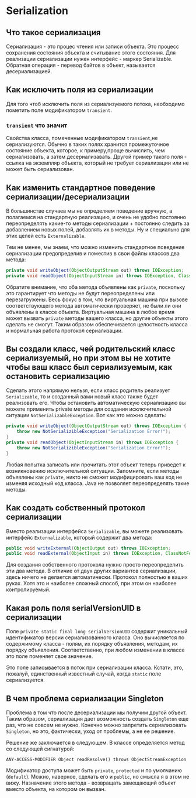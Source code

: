 # Serialization

## Что такое сериализация

Сериализация - это процес чтения или записи объекта. Это процесс сохранения состояния объекта и считывание этого состояния. Для реализации сериализации нужен интерфейс - маркер Serializable. Обратная операция - перевод байтов в объект, называется десериализацией.

## Как исключить поля из сериализации

Для того чтоб исключить поля из сериализуемого потока, необходимо пометить поле модификатором `transient`.

### `transient` что значит

Свойства класса, помеченные модификатором `transient`,не сериализуются. Обычно в таких полях хранится промежуточное состояние объекта, которое, к примеру,проще вычислить, чем сериализовать, а затем десериализавать. Другой пример такого поля -
ссылка на экземпляр объекта, который не требует сериализации или не может быть сериализован.

## Как изменить стандартное поведение сериализации/десериализации

В большинстве случаев мы не определяем поведение вручную, а полагаемся на стандартную реализацию, и очень не удобно постоянно переопределять какие-то методы сериализации + постоянно следить за добавлением новых полей, добавлять их в методы. Ну и специально для этих целей есть `Externalizable`.

Тем не менее, мы знаем, что можно изменить стандартное поведение сериализации предопределив и поместив в свои файлы классов два метода:

```Java
private void writeObject(ObjectOutputStream out) throws IOException;
private void readObject(ObjectInputStream in) throws IOException, ClassNotFoundException;
```

Обратите внимание, что оба метода объявлены как `private`, поскольку это гарантирует что методы не будут переопределены или перезагружены. Весь фокус в том, что виртуальная машина при вызове соответствующего метода автоматически проверяет, не были ли они объявлены в классе объекта. Виртуальная машина в любое время может вызвать `private` методы вашего класса, но другие объекты этого сделать не смогут. Таким образом обеспечивается целостность класса и нормальная работа протокол сериализации.

## Вы создали класс, чей родительский класс сериализуемый, но при этом вы не хотите чтобы ваш класс был сериализуемым, как остановить сериализацию

Сделать этого напрямую нельзя, если класс родитель реализует `Serializable`, то и созданный вами новый класс также будет реализовать его. Чтобы остановить автоматическую сериализацию вы можете применить private методы для создания исключительной ситуации `NotSerializableException`. Вот как это можно сделать:

```Java
private void writeObject(ObjectOutputStream out) throws IOException {
    throw new NotSerializibleException("Serialization Error!");
}
private void readObject(ObjectInputStream in) throws IOException {
    throw new NotSerializibleException("Serialization Error!");
}
```

Любая попытка записать или прочитать этот объект теперь приведет к возникновению исключительной ситуации. Запомните, если методы объявлены как `private`, никто не сможет модифицировать ваш код не изменяя исходный код класса. Java не позволяет переопределять такие методы.

## Как создать собственный протокол сериализации

Вместо реализации интерфейса `Serializable`, вы можете реализовать интерфейс `Externalizable`, который содержит два метода:

```Java
public void writeExternal(ObjectOutput out) throws IOException;
public void readExternal(ObjectInput in) throws IOException, ClassNotFoundException;
```

Для создания собственного протокола нужно просто переопределить эти два метода. В отличие от двух других вариантов сериализации, здесь ничего не делается автоматически. Протокол полностью в ваших руках. Хотя это и наиболее сложный способ, при этом он наиболее контролируемый.

## Какая роль поля serialVersionUID в сериализации

Поле `private static final long serialVersionUID` содержит уникальный идентификатор версии сериализованного класса. Оно вычисляется по содержимому класса - полям, их порядку объявления, методам, их порядку объявления. Соответственно, при любом изменении в классе это поле поменяет свое значение.

Это поле записывается в поток при сериализации класса. Кстати, это, пожалуй, единственный известный случай, когда `static` поле сериализуется.

## В чем проблема сериализации Singleton

Проблема в том что после десериализации мы получим другой объект. Таким образом, сериализация дает возможность создать `Singleton` еще раз, что не совсем не нужно. Конечно можно запретить сериализовать `Singleton`, но это, фактически, уход от проблемы, а не ее решение.

Решение же заключается в следующем. В классе определяется метод со следующей сигнатурой:

`ANY-ACCESS-MODIFIER Object readResolve() throws ObjectStreamException`

Модификатор доступа может быть `private`, `protected` и по умолчанию (`default`). Можно, наверное, сделать его и `public`, но смысла я в этом не вижу. Назначение этого метода - возвращать замещающий объект вместо объекта, на котором он вызван.

